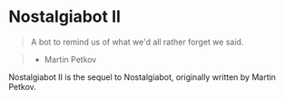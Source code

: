 # Nostalgiabot II

> A bot to remind us of what we'd all rather forget we said.

> - Martin Petkov

Nostalgiabot II is the sequel to Nostalgiabot, originally written by Martin Petkov.

